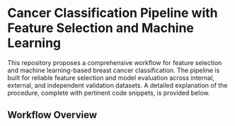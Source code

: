 # Cancer Classification Pipeline with Feature Selection and Machine Learning
 This repository proposes a comprehensive workflow for feature selection and machine learning-based breast cancer classification. The pipeline is built for reliable feature selection and model evaluation across internal, external, and independent validation datasets. A detailed explanation of the procedure, complete with pertinent code snippets, is provided below.
 ## Workflow Overview
 
